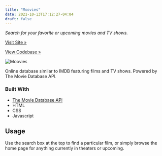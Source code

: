 ```yaml
---
title: "Moovies"
date: 2021-10-13T17:12:27-04:04
draft: false
---
```


*Search for your favorite or upcoming movies and TV shows.*

[Visit Site »](https://caz-moovies.netlify.app)  

[View Codebase »](https://github.com/codingwithcarl/moovies)

![Moovies](/images/moovies.png)

Online database similar to IMDB featuring films and TV shows. Powered by The Movie Database API.

### Built With

* [The Movie Database API](https://www.themoviedb.org/documentation/api?language=en-US)
* HTML
* CSS
* Javascript

<!-- USAGE EXAMPLES -->
## Usage

Use the search box at the top to find a particular film, or simply browse the home page for anything currently in theaters or upcoming. 
